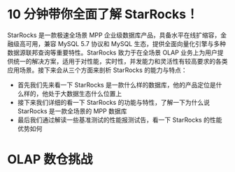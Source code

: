 # 10 分钟带你全面了解 StarRocks！

StarRocks 是一款极速全场景 MPP 企业级数据库产品，具备水平在线扩缩容，金融级高可用，兼容 MySQL 5.7 协议和 MySQL 生态，提供全面向量化引擎与多种数据源联邦查询等重要特性。StarRocks 致力于在全场景 OLAP 业务上为用户提供统一的解决方案，适用于对性能，实时性，并发能力和灵活性有较高要求的各类应用场景。接下来会从三个方面来剖析 StarRocks 的能力与特点：

- 首先我们先来看一下 StarRocks 是一款什么样的数据库，他的产品定位是什么样的，他处于大数据生态什么位置上
- 接下来我们详细的看一下 StarRocks 的功能与特性，了解一下为什么说 StarRocks 是一款全场景的 MPP 数据库
- 最后我们通过解读一些基准测试的性能报测试告，看一下 StarRocks 的性能优势如何

# OLAP 数仓挑战
